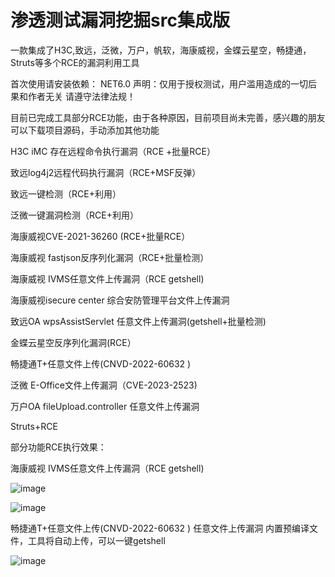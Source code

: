# 渗透测试漏洞挖掘src集成版

一款集成了H3C,致远，泛微，万户，帆软，海康威视，金蝶云星空，畅捷通，Struts等多个RCE的漏洞利用工具 

 首次使用请安装依赖： NET6.0 声明：仅用于授权测试，用户滥用造成的一切后果和作者无关 请遵守法律法规！

目前已完成工具部分RCE功能，由于各种原因，目前项目尚未完善，感兴趣的朋友可以下载项目源码，手动添加其他功能

H3C iMC 存在远程命令执行漏洞（RCE +批量RCE）

致远log4j2远程代码执行漏洞（RCE+MSF反弹）

致远一键检测（RCE+利用）

泛微一键漏洞检测（RCE+利用）

海康威视CVE-2021-36260 (RCE+批量RCE）

海康威视 fastjson反序列化漏洞（RCE+批量检测）

海康威视 IVMS任意文件上传漏洞（RCE getshell)

海康威视isecure center 综合安防管理平台文件上传漏洞

致远OA wpsAssistServlet 任意文件上传漏洞(getshell+批量检测)

金蝶云星空反序列化漏洞(RCE）

畅捷通T+任意文件上传(CNVD-2022-60632 )

泛微 E-Office文件上传漏洞（CVE-2023-2523)

万户OA fileUpload.controller 任意文件上传漏洞

Struts+RCE

部分功能RCE执行效果：

海康威视 IVMS任意文件上传漏洞（RCE getshell)

![image](https://github.com/MInggongK/Penetration-mining-src/blob/main/%E6%B8%97%E9%80%8F%E6%B5%8B%E8%AF%95%E6%BC%8F%E6%B4%9E%E6%8C%96%E6%8E%98src%E9%9B%86%E6%88%90%E7%89%88/fdg.png)

![image](https://github.com/MInggongK/Penetration-mining-src/blob/main/%E6%B8%97%E9%80%8F%E6%B5%8B%E8%AF%95%E6%BC%8F%E6%B4%9E%E6%8C%96%E6%8E%98src%E9%9B%86%E6%88%90%E7%89%88/dsfsd.png)

畅捷通T+任意文件上传(CNVD-2022-60632 ) 任意文件上传漏洞
内置预编译文件，工具将自动上传，可以一键getshell

![image](https://github.com/MInggongK/Penetration-mining-src/blob/main/%E6%B8%97%E9%80%8F%E6%B5%8B%E8%AF%95%E6%BC%8F%E6%B4%9E%E6%8C%96%E6%8E%98src%E9%9B%86%E6%88%90%E7%89%88/gjhg.png)





